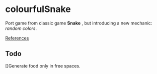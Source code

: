 # colourfulSnake

Port game from classic game **Snake** , but introducing a new mechanic: *random colors*.

[References](http://www.codejobs.biz/es/blog/2013/06/22/aprende-a-crear-el-juego-de-la-vibora-snake-game-con-canvas-html5-y-jquery#sthash.U621GTK8.dpbs)

## Todo
 []Generate food only in free spaces.
